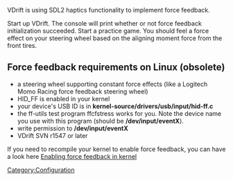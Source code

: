VDrift is using SDL2 haptics functionality to implement force feedback.

Start up VDrift. The console will print whether or not force feedback initialization succeeded. Start a practice game. You should feel a force effect on your steering wheel based on the aligning moment force from the front tires.

Force feedback requirements on Linux (obsolete)
-----------------------------------------------

-   a steering wheel supporting constant force effects (like a Logitech Momo Racing force feedback steering wheel)
-   HID\_FF is enabled in your kernel
-   your device's USB ID is in **kernel-source/drivers/usb/input/hid-ff.c**
-   the ff-utils test program ffcfstress works for you. Note the device name you use with this program (should be **/dev/input/eventX**).
-   write permission to **/dev/input/eventX**
-   VDrift SVN r1547 or later

If you need to recompile your kernel to enable force feedback, you can have a look here [Enabling force feedback in kernel](Enabling_force_feedback_in_kernel.md)

<Category:Configuration>
